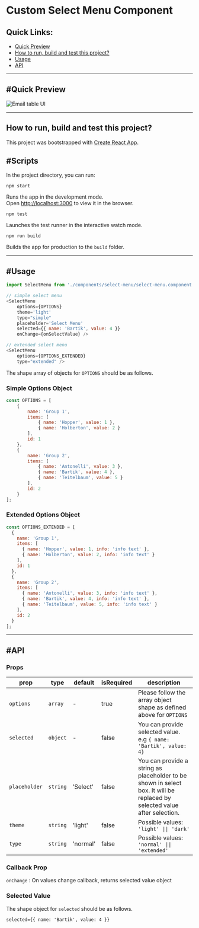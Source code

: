 # Custom Select Menu Component

## Quick Links:
- [Quick Preview](#quick-preview)
- [How to run, build and test this project?](#scripts)
- [Usage](#usage)
- [API](#api)

---

## #Quick Preview
![Email table UI](custom_select_menu_demo.gif)

---

## How to run, build and test this project?

This project was bootstrapped with [Create React App](https://github.com/facebook/create-react-app).

## #Scripts

In the project directory, you can run:

 `npm start`

Runs the app in the development mode.\
Open [http://localhost:3000](http://localhost:3000) to view it in the browser.

`npm test`

Launches the test runner in the interactive watch mode.

`npm run build`

Builds the app for production to the `build` folder.

---

## #Usage

```javascript
import SelectMenu from './components/select-menu/select-menu.component';

// simple select menu
<SelectMenu
    options={OPTIONS}
    theme='light'
    type="simple"
    placeholder='Select Menu'
    selected={{ name: 'Bartik', value: 4 }}
    onChange={onSelectValue} />

// extended select menu
<SelectMenu
    options={OPTIONS_EXTENDED}
    type="extended" />
```

The shape array of objects for `OPTIONS` should be as follows.
### Simple Options Object

```javascript
const OPTIONS = [
    {
        name: 'Group 1',
        items: [
            { name: 'Hopper', value: 1 },
            { name: 'Holberton', value: 2 }
        ],
        id: 1
    },
    {
        name: 'Group 2',
        items: [
            { name: 'Antonelli', value: 3 },
            { name: 'Bartik', value: 4 },
            { name: 'Teitelbaum', value: 5 }
        ],
        id: 2
    }
];
```
### Extended Options Object

```javascript
const OPTIONS_EXTENDED = [
  {
    name: 'Group 1',
    items: [
      { name: 'Hopper', value: 1, info: 'info text' },
      { name: 'Holberton', value: 2, info: 'info text' }
    ],
    id: 1
  },
  {
    name: 'Group 2',
    items: [
      { name: 'Antonelli', value: 3, info: 'info text' },
      { name: 'Bartik', value: 4, info: 'info text' },
      { name: 'Teitelbaum', value: 5, info: 'info text' }
    ],
    id: 2
  }
];
```

---

## #API
### Props

| prop          | type     | default  | isRequired | description                                                                                                               |
|---------------|----------|----------|------------|---------------------------------------------------------------------------------------------------------------------------|
| `options`     | `array`  | -        | true       | Please follow the array object shape as defined above for `OPTIONS`                                                       |
| `selected`    | `object` | -        | false      | You can provide selected value.  e.g `{ name: 'Bartik', value: 4}`                                                        |
| `placeholder` | `string` | 'Select' | false      | You can provide a string as placeholder to be shown in select box. It will be replaced by selected value after selection. |
| `theme`       | `string` | 'light'  | false      | Possible values: `'light' \|\| 'dark'`                                                                                    |
| `type`        | `string` | 'normal' | false      | Possible values: `'normal' \|\| 'extended'`                                                                               |

### Callback Prop


`onChange` : On values change callback, returns selected value object

### Selected Value

The shape object for `selected` should be as follows.

`selected={{ name: 'Bartik', value: 4 }}`




